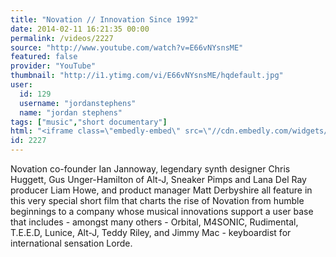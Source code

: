 ```yaml
---
title: "Novation // Innovation Since 1992"
date: 2014-02-11 16:21:35 00:00
permalink: /videos/2227
source: "http://www.youtube.com/watch?v=E66vNYsnsME"
featured: false
provider: "YouTube"
thumbnail: "http://i1.ytimg.com/vi/E66vNYsnsME/hqdefault.jpg"
user:
  id: 129
  username: "jordanstephens"
  name: "jordan stephens"
tags: ["music","short documentary"]
html: "<iframe class=\"embedly-embed\" src=\"//cdn.embedly.com/widgets/media.html?src=http%3A%2F%2Fwww.youtube.com%2Fembed%2FE66vNYsnsME%3Fwmode%3Dtransparent%26feature%3Doembed&url=http%3A%2F%2Fwww.youtube.com%2Fwatch%3Fv%3DE66vNYsnsME&image=http%3A%2F%2Fi1.ytimg.com%2Fvi%2FE66vNYsnsME%2Fhqdefault.jpg&key=daaebf4d9cdd46779200162d0ca86e20&type=text%2Fhtml&schema=youtube\" width=\"854\" height=\"480\" scrolling=\"no\" frameborder=\"0\" allowfullscreen></iframe>"
id: 2227
---
```


Novation co-founder Ian Jannoway, legendary synth designer Chris Huggett, Gus Unger-Hamilton of Alt-J, Sneaker Pimps and Lana Del Ray producer Liam Howe, and product manager Matt Derbyshire all feature in this very special short film that charts the rise of Novation from humble beginnings to a company whose musical innovations support a user base that includes - amongst many others - Orbital, M4SONIC, Rudimental, T.E.E.D, Lunice, Alt-J, Teddy Riley, and Jimmy Mac - keyboardist for international sensation Lorde.